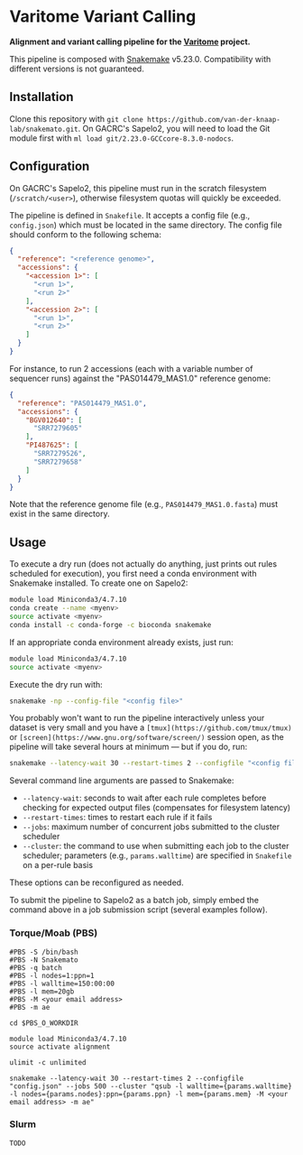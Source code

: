 # Varitome Variant Calling

**Alignment and variant calling pipeline for the [Varitome](https://solgenomics.net/projects/varitome) project.**

This pipeline is composed with [Snakemake](https://snakemake.readthedocs.io/en/stable/index.html) v5.23.0. Compatibility with different versions is not guaranteed.

## Installation

Clone this repository with `git clone https://github.com/van-der-knaap-lab/snakemato.git`. On GACRC's Sapelo2, you will need to load the Git module first with  `ml load git/2.23.0-GCCcore-8.3.0-nodocs`.

## Configuration

On GACRC's Sapelo2, this pipeline must run in the scratch filesystem (`/scratch/<user>`), otherwise filesystem quotas will quickly be exceeded.

The pipeline is defined in `Snakefile`. It accepts a config file (e.g., `config.json`) which must be located in the same directory. The config file should conform to the following schema:

```json
{
  "reference": "<reference genome>",
  "accessions": {
    "<accession 1>": [
      "<run 1>",
      "<run 2>"
    ],
    "<accession 2>": [
      "<run 1>",
      "<run 2>"
    ]
  }
}
```

For instance, to run 2 accessions (each with a variable number of sequencer runs) against the "PAS014479_MAS1.0" reference genome:

```json
{
  "reference": "PAS014479_MAS1.0",
  "accessions": {
    "BGV012640": [
      "SRR7279605"
    ],
    "PI487625": [
      "SRR7279526",
      "SRR7279658"
    ]
  }
}
```

Note that the reference genome file (e.g., `PAS014479_MAS1.0.fasta`) must exist in the same directory.

## Usage

To execute a dry run (does not actually do anything, just prints out rules scheduled for execution), you first need a conda environment with Snakemake installed. To create one on Sapelo2:

```bash
module load Miniconda3/4.7.10
conda create --name <myenv>
source activate <myenv>
conda install -c conda-forge -c bioconda snakemake
```

If an appropriate conda environment already exists, just run:

```bash
module load Miniconda3/4.7.10
source activate <myenv>
```

Execute the dry run with:

```bash
snakemake -np --config-file "<config file>"
```

You probably won't want to run the pipeline interactively unless your dataset is very small and you have a `[tmux](https://github.com/tmux/tmux)` or `[screen](https://www.gnu.org/software/screen/)` session open, as the pipeline will take several hours at minimum &mdash; but if you do, run:

```bash
snakemake --latency-wait 30 --restart-times 2 --configfile "<config file>" --jobs 500 --cluster "qsub -l walltime={params.walltime} -l nodes={params.nodes}:ppn={params.ppn} -l mem={params.mem} -M <your email address> -m ae"
```

Several command line arguments are passed to Snakemake:

- `--latency-wait`: seconds to wait after each rule completes before checking for expected output files (compensates for filesystem latency)
- `--restart-times`: times to restart each rule if it fails
- `--jobs`: maximum number of concurrent jobs submitted to the cluster scheduler
- `--cluster`: the command to use when submitting each job to the cluster scheduler; parameters (e.g., `params.walltime`) are specified in `Snakefile` on a per-rule basis

These options can be reconfigured as needed.

To submit the pipeline to Sapelo2 as a batch job, simply embed the command above in a job submission script (several examples follow).

### Torque/Moab (PBS)

```
#PBS -S /bin/bash
#PBS -N Snakemato
#PBS -q batch
#PBS -l nodes=1:ppn=1
#PBS -l walltime=150:00:00
#PBS -l mem=20gb
#PBS -M <your email address>
#PBS -m ae

cd $PBS_O_WORKDIR

module load Miniconda3/4.7.10
source activate alignment

ulimit -c unlimited

snakemake --latency-wait 30 --restart-times 2 --configfile "config.json" --jobs 500 --cluster "qsub -l walltime={params.walltime} -l nodes={params.nodes}:ppn={params.ppn} -l mem={params.mem} -M <your email address> -m ae"
```

### Slurm

```
TODO
```
